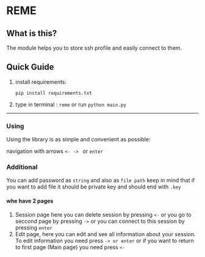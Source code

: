 # REME #

## What is this? ##
The module helps you to store ssh profile and easily connect to them.

## Quick Guide ##
1. install requirements:

    ```pip install requirements.txt```
2. type in terminal : ```reme``` or run ```python main.py```

----------


### Using ###


Using the library is as simple and convenient as possible:

navigation with arrows `<- -> ` or `enter`

### Additional

You can add password as `string` and also as `file path` keep in mind that if you want to add file it should be private key and should end with `.key`

#### whe have 2 pages

1. Session page here you can delete session by pressing `<-` or you go to seccond page by pressing `->` or you can connect to this session by pressing `enter`
2. Edit page, here you can edit and see all information about your session. To edit information you need press `-> or enter` or if you want to return to first page (Main page) you need press `<-`




